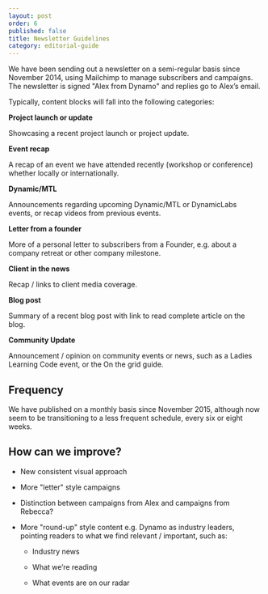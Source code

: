 ```yaml
---
layout: post
order: 6
published: false
title: Newsletter Guidelines
category: editorial-guide
---
```

We have been sending out a newsletter on a semi-regular basis since November 2014, using Mailchimp to manage subscribers and campaigns. The newsletter is signed "Alex from Dynamo" and replies go to Alex’s email. 

<!-- more -->

Typically, content blocks will fall into the following categories:

**Project launch or update**

Showcasing a recent project launch or project update.</td>

**Event recap**

A recap of an event we have attended recently (workshop or conference) whether locally or internationally.

**Dynamic/MTL**

Announcements regarding upcoming Dynamic/MTL or DynamicLabs events, or recap videos from previous events.
 
 **Letter from a founder**

More of a personal letter to subscribers from a Founder, e.g. about a company retreat or other company milestone.

**Client in the news**

Recap / links to client media coverage.

**Blog post**

Summary of a recent blog post with link to read complete article on the blog.
    
**Community Update**

Announcement / opinion on community events or news, such as a Ladies Learning Code event, or the On the grid guide.


## Frequency

We have published on a monthly basis since November 2015, although now seem to be transitioning to a less frequent schedule, every six or eight weeks.

## How can we improve?

* New consistent visual approach

*  More "letter" style campaigns

*  Distinction between campaigns from Alex and campaigns from Rebecca?

*  More "round-up" style content e.g. Dynamo as industry leaders, pointing readers to what we find relevant / important, such as:

    * Industry news

    *  What we’re reading

    *  What events are on our radar

